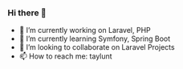 ### Hi there 👋

- 🔭 I’m currently working on Laravel, PHP
- 🌱 I’m currently learning Symfony, Spring Boot
- 👯 I’m looking to collaborate on Laravel Projects
- 📫 How to reach me: taylunt
